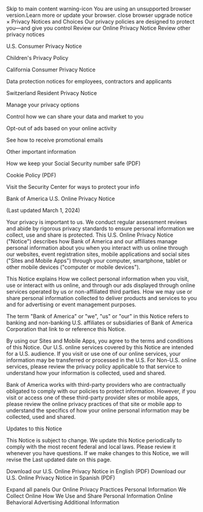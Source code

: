 Skip to main content
warning-icon
You are using an unsupported browser version.Learn more or update your browser.
close browser upgrade notice
×
Privacy Notices and Choices
Our privacy policies are designed to protect you—and give you control
Review our Online Privacy Notice
Review other privacy notices

U.S. Consumer Privacy Notice

Children's Privacy Policy

California Consumer Privacy Notice

Data protection notices for employees,
contractors and applicants

Switzerland Resident Privacy Notice

Manage your privacy options

Control how we can share your data and
market to you

Opt-out of ads based on your online activity

See how to receive promotional emails

Other important information

How we keep your Social Security number safe (PDF)

Cookie Policy (PDF)

Visit the Security Center for ways to protect your info

Bank of America U.S. Online Privacy Notice

(Last updated March 1, 2024)

Your privacy is important to us. We conduct regular assessment reviews and abide by rigorous privacy standards to ensure personal information we collect, use and share is protected. This U.S. Online Privacy Notice ("Notice") describes how Bank of America and our affiliates manage personal information about you when you interact with us online through our websites, event registration sites, mobile applications and social sites ("Sites and Mobile Apps") through your computer, smartphone, tablet or other mobile devices ("computer or mobile devices").

This Notice explains
How we collect personal information when you visit, use or interact with us online, and through our ads displayed through online services operated by us or non-affiliated third parties.
How we may use or share personal information collected to deliver products and services to you and for advertising or event management purposes.

The term "Bank of America" or "we", "us" or "our" in this Notice refers to banking and non-banking U.S. affiliates or subsidiaries of Bank of America Corporation that link to or reference this Notice.

By using our Sites and Mobile Apps, you agree to the terms and conditions of this Notice. Our U.S. online services covered by this Notice are intended for a U.S. audience. If you visit or use one of our online services, your information may be transferred or processed in the U.S. For Non-U.S. online services, please review the privacy policy applicable to that service to understand how your information is collected, used and shared.

Bank of America works with third-party providers who are contractually obligated to comply with our policies to protect information. However, if you visit or access one of these third-party provider sites or mobile apps, please review the online privacy practices of that site or mobile app to understand the specifics of how your online personal information may be collected, used and shared.

Updates to this Notice

This Notice is subject to change. We update this Notice periodically to comply with the most recent federal and local laws. Please review it whenever you have questions. If we make changes to this Notice, we will revise the Last updated date on this page.

Download our U.S. Online Privacy Notice in English (PDF)
Download our U.S. Online Privacy Notice in Spanish (PDF)

Expand all
panels
Our Online Privacy Practices
Personal Information We Collect Online
How We Use and Share Personal Information
Online Behavioral Advertising
Additional Information